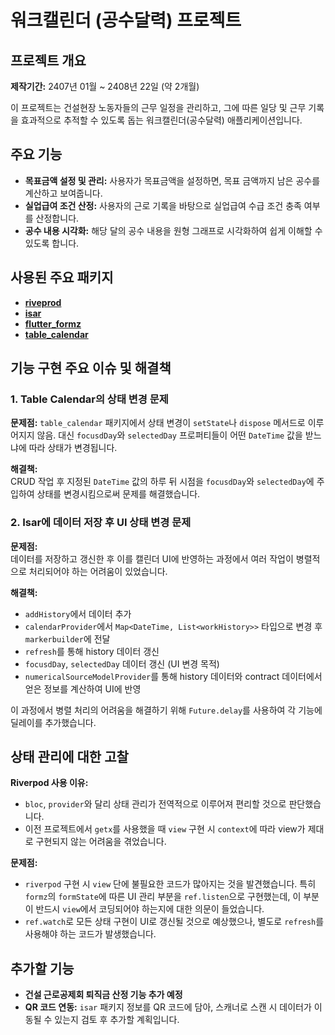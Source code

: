 # 워크캘린더 (공수달력) 프로젝트

## 프로젝트 개요

**제작기간:** 2407년 01월 ~ 2408년 22일 (약 2개월)

이 프로젝트는 건설현장 노동자들의 근무 일정을 관리하고, 그에 따른 일당 및 근무 기록을 효과적으로 추적할 수 있도록 돕는 워크캘린더(공수달력) 애플리케이션입니다.

## 주요 기능

- **목표금액 설정 및 관리:** 사용자가 목표금액을 설정하면, 목표 금액까지 남은 공수를 계산하고 보여줍니다.
- **실업급여 조건 산정:** 사용자의 근로 기록을 바탕으로 실업급여 수급 조건 충족 여부를 산정합니다.
- **공수 내용 시각화:** 해당 달의 공수 내용을 원형 그래프로 시각화하여 쉽게 이해할 수 있도록 합니다.

## 사용된 주요 패키지

- **[riveprod](https://pub.dev/packages/riverpod)**
- **[isar](https://pub.dev/packages/isar)**
- **[flutter_formz](https://pub.dev/packages/flutter_formz)**
- **[table_calendar](https://pub.dev/packages/table_calendar)**

## 기능 구현 주요 이슈 및 해결책

### 1. Table Calendar의 상태 변경 문제

**문제점:** `table_calendar` 패키지에서 상태 변경이 `setState`나 `dispose` 메서드로 이루어지지 않음. 대신 `focusdDay`와 `selectedDay` 프로퍼티들이 어떤 `DateTime` 값을 받느냐에 따라 상태가 변경됩니다.

**해결책:**  
CRUD 작업 후 지정된 `DateTime` 값의 하루 뒤 시점을 `focusdDay`와 `selectedDay`에 주입하여 상태를 변경시킴으로써 문제를 해결했습니다.

### 2. Isar에 데이터 저장 후 UI 상태 변경 문제

**문제점:**  
데이터를 저장하고 갱신한 후 이를 캘린더 UI에 반영하는 과정에서 여러 작업이 병렬적으로 처리되어야 하는 어려움이 있었습니다.

**해결책:**
- `addHistory`에서 데이터 추가
- `calendarProvider`에서 `Map<DateTime, List<workHistory>>` 타입으로 변경 후 `markerbuilder`에 전달
- `refresh`를 통해 history 데이터 갱신
- `focusdDay`, `selectedDay` 데이터 갱신 (UI 변경 목적)
- `numericalSourceModelProvider`를 통해 history 데이터와 contract 데이터에서 얻은 정보를 계산하여 UI에 반영

이 과정에서 병렬 처리의 어려움을 해결하기 위해 `Future.delay`를 사용하여 각 기능에 딜레이를 추가했습니다.

## 상태 관리에 대한 고찰

**Riverpod 사용 이유:**
- `bloc`, `provider`와 달리 상태 관리가 전역적으로 이루어져 편리할 것으로 판단했습니다.
- 이전 프로젝트에서 `getx`를 사용했을 때 `view` 구현 시 `context`에 따라 view가 제대로 구현되지 않는 어려움을 겪었습니다.

**문제점:**
- `riverpod` 구현 시 `view` 단에 불필요한 코드가 많아지는 것을 발견했습니다. 특히 `formz`의 `formState`에 따른 UI 관리 부분을 `ref.listen`으로 구현했는데, 이 부분이 반드시 `view`에서 코딩되어야 하는지에 대한 의문이 들었습니다.
- `ref.watch`로 모든 상태 구현이 UI로 갱신될 것으로 예상했으나, 별도로 `refresh`를 사용해야 하는 코드가 발생했습니다.

## 추가할 기능

- **건설 근로공제회 퇴직금 산정 기능 추가 예정**
- **QR 코드 연동:** `isar` 패키지 정보를 QR 코드에 담아, 스캐너로 스캔 시 데이터가 이동될 수 있는지 검토 후 추가할 계획입니다.



